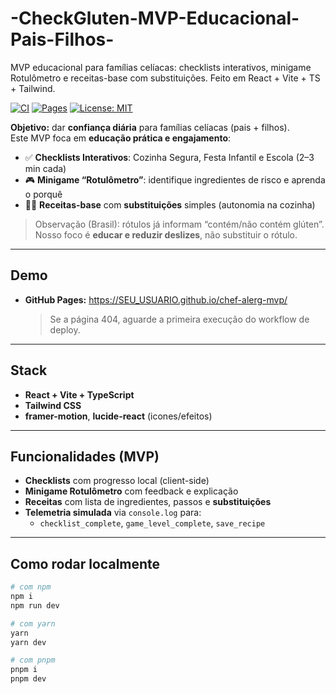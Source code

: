 # -CheckGluten-MVP-Educacional-Pais-Filhos-

MVP educacional para famílias celíacas: checklists interativos, minigame Rotulômetro e receitas-base com substituições. Feito em React + Vite + TS + Tailwind.

[![CI](https://img.shields.io/github/actions/workflow/status/SEU_USUARIO/chef-alerg-mvp/ci.yml?label=CI)](../../actions)
[![Pages](https://img.shields.io/github/deployments/SEU_USUARIO/chef-alerg-mvp/github-pages?label=pages)](../../deployments)
[![License: MIT](https://img.shields.io/badge/License-MIT-blue.svg)](LICENSE)

**Objetivo:** dar **confiança diária** para famílias celíacas (pais + filhos).  
Este MVP foca em **educação prática e engajamento**:

- ✅ **Checklists Interativos**: Cozinha Segura, Festa Infantil e Escola (2–3 min cada)
- 🎮 **Minigame “Rotulômetro”**: identifique ingredientes de risco e aprenda o porquê
- 👩‍🍳 **Receitas-base** com **substituições** simples (autonomia na cozinha)

> Observação (Brasil): rótulos já informam “contém/não contém glúten”. Nosso foco é **educar e reduzir deslizes**, não substituir o rótulo.

---

## Demo
- **GitHub Pages:** https://SEU_USUARIO.github.io/chef-alerg-mvp/  
  > Se a página 404, aguarde a primeira execução do workflow de deploy.

---

## Stack
- **React + Vite + TypeScript**
- **Tailwind CSS**
- **framer-motion**, **lucide-react** (icones/efeitos)

---

## Funcionalidades (MVP)
- **Checklists** com progresso local (client-side)
- **Minigame Rotulômetro** com feedback e explicação
- **Receitas** com lista de ingredientes, passos e **substituições**
- **Telemetria simulada** via `console.log` para: 
  - `checklist_complete`, `game_level_complete`, `save_recipe`

---

## Como rodar localmente

```bash
# com npm
npm i
npm run dev

# com yarn
yarn
yarn dev

# com pnpm
pnpm i
pnpm dev
